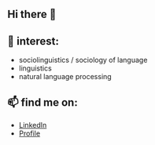 ## Hi there 👋

## 🔭 interest:
 - sociolinguistics / sociology of language
 - linguistics
 - natural language processing

## 📫 find me on:
 - [LinkedIn](https://www.linkedin.com/in/yoshifumi-hanada/)
 - [Profile](https://nonotoy.github.io)

